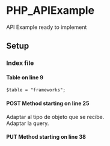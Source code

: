 # PHP_APIExample
API Example ready to implement

## Setup

### Index file

#### Table on line 9

```
$table = "frameworks";

```

#### POST Method starting on line 25

Adaptar al tipo de objeto que se recibe. <br>
Adaptar la query.  <br>



#### PUT Method starting on line 38
